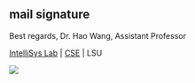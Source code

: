 ## mail signature




Best regards,
Dr. Hao Wang, Assistant Professor

[IntelliSys Lab](https://www.haow.ca) | [CSE](https://www.lsu.edu/eng/cse/) | LSU

<img src="http://www.haow.ca/mail-signature/imgs/logo-dark.png" />
